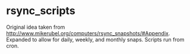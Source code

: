 # rsync_scripts
Original idea taken from http://www.mikerubel.org/computers/rsync_snapshots/#Appendix.  Expanded to allow for daily, weekly, and monthly snaps.  Scripts run from cron.
